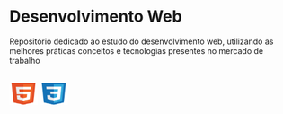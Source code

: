 # Desenvolvimento Web

Repositório dedicado ao estudo do desenvolvimento web, utilizando as melhores práticas conceitos e tecnologias presentes no mercado de trabalho

<div align="left" style="display: inline_block"><br>
  <img align="center" alt="Douglas-HTML" height="40" width="50" src="https://raw.githubusercontent.com/devicons/devicon/master/icons/html5/html5-original.svg">
  <img align="center" alt="Douglas-CSS" height="40" width="50" src="https://raw.githubusercontent.com/devicons/devicon/master/icons/css3/css3-original.svg">
</div>
<br >


